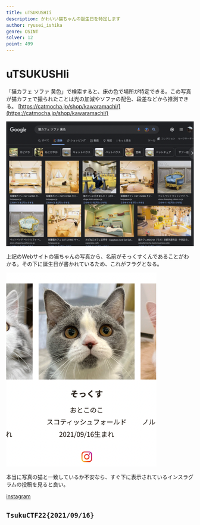 ```yaml
---
title: uTSUKUSHIi
description: かわいい猫ちゃんの誕生日を特定します
author: ryusei_ishika
genre: OSINT
solver: 12
point: 499
---
```


# uTSUKUSHIi

「猫カフェ ソファ 黄色」で検索すると、床の色で場所が特定できる。この写真が猫カフェで撮られたことは光の加減やソファの配色、段差などから推測できる。
[https://catmocha.jp/shop/kawaramachi/](https://catmocha.jp/shop/kawaramachi/)

![search result](./search.png)

上記のWebサイトの猫ちゃんの写真から、名前がそっくすくんであることがわかる。その下に誕生日が書かれているため、これがフラグとなる。

![sox](./sox.png)

本当に写真の猫と一致しているか不安なら、すぐ下に表示されているインスラグラムの投稿を見ると良い。

[instagram](https://www.instagram.com/explore/tags/mocha%E3%81%9D%E3%81%A3%E3%81%8F%E3%81%99/)

## `TsukuCTF22{2021/09/16}`